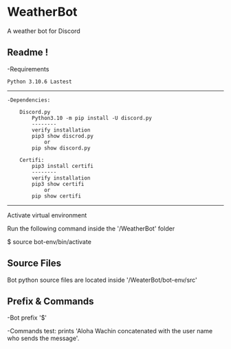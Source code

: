 # WeatherBot
A weather bot for Discord

Readme ! 
--------------------------------
-Requirements

	Python 3.10.6 Lastest
--------------------------------
	-Dependencies:
	
		Discord.py
			Python3.10 -m pip install -U discord.py
			--------
			verify installation 
			pip3 show discrod.py 
				or
			pip show discord.py		

		Certifi:
			pip3 install certifi
			--------
			verify installation 
			pip3 show certifi 
				or
			pip show certifi	
					
----------------------------------
Activate virtual environment

Run the following command inside the '/WeatherBot' folder

$ source bot-env/bin/activate



Source Files
----------------------------------

Bot python source files are located inside '/WeaterBot/bot-env/src'


Prefix & Commands
----------------------------------

-Bot prefix
	'$'
	
-Commands
	test: prints 'Aloha Wachin concatenated with the user name who sends the message'.
